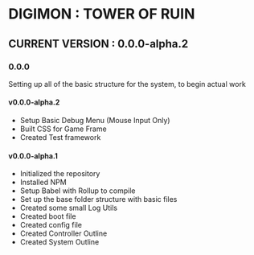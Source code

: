 # DIGIMON : TOWER OF RUIN

## CURRENT VERSION : 0.0.0-alpha.2

### 0.0.0
Setting up all of the basic structure for the system, to begin actual work

#### v0.0.0-alpha.2
* Setup Basic Debug Menu (Mouse Input Only)
* Built CSS for Game Frame
* Created Test framework

#### v0.0.0-alpha.1
* Initialized the repository
* Installed NPM
* Setup Babel with Rollup to compile
* Set up the base folder structure with basic files
* Created some small Log Utils
* Created boot file
* Created config file
* Created Controller Outline
* Created System Outline